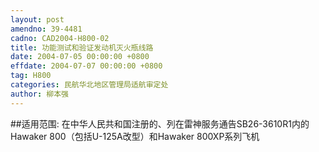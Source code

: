 ```yaml
---
layout: post
amendno: 39-4481
cadno: CAD2004-H800-02
title: 功能测试和验证发动机灭火瓶线路
date: 2004-07-05 00:00:00 +0800
effdate: 2004-07-07 00:00:00 +0800
tag: H800
categories: 民航华北地区管理局适航审定处
author: 柳本强
---
```


##适用范围:
在中华人民共和国注册的、列在雷神服务通告SB26-3610R1内的Hawaker 800（包括U-125A改型）和Hawaker 800XP系列飞机

